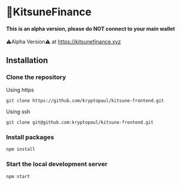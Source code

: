 # 🦊KitsuneFinance

#### This is an alpha version, please do NOT connect to your main wallet

⚠️Alpha Version⚠️ at https://kitsunefinance.xyz 
##

## Installation

### Clone the repository 
Using https
```
git clone https://github.com/kryptopaul/kitsune-frontend.git
```
Using ssh
```
git clone git@github.com:kryptopaul/kitsune-frontend.git
```
### Install packages
```
npm install
```
### Start the local development server
```
npm start
```

###